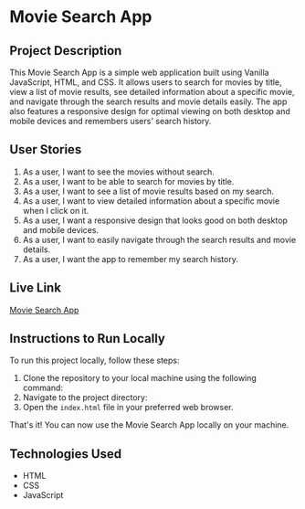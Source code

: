 # Movie Search App

## Project Description
This Movie Search App is a simple web application built using Vanilla JavaScript, HTML, and CSS. It allows users to search for movies by title, view a list of movie results, see detailed information about a specific movie, and navigate through the search results and movie details easily. The app also features a responsive design for optimal viewing on both desktop and mobile devices and remembers users' search history.

## User Stories
1. As a user, I want to see the movies without search.
2. As a user, I want to be able to search for movies by title.
3. As a user, I want to see a list of movie results based on my search.
4. As a user, I want to view detailed information about a specific movie when I click on it.
5. As a user, I want a responsive design that looks good on both desktop and mobile devices.
6. As a user, I want to easily navigate through the search results and movie details.
7. As a user, I want the app to remember my search history.

## Live Link
[Movie Search App](https://nabila39.github.io/Movie-Search-App/) 

## Instructions to Run Locally
To run this project locally, follow these steps:
1. Clone the repository to your local machine using the following command:
2. Navigate to the project directory:
3. Open the `index.html` file in your preferred web browser.

That's it! You can now use the Movie Search App locally on your machine.

## Technologies Used
- HTML
- CSS
- JavaScript


